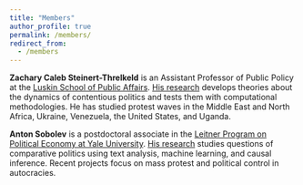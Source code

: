 ```yaml
---
title: "Members"
author_profile: true
permalink: /members/
redirect_from: 
  - /members
---
```



**Zachary Caleb Steinert-Threlkeld** is an Assistant Professor of Public Policy at the [Luskin School of Public Affairs](https://luskin.ucla.edu/).  [His research](https://zacharyst.com/) develops theories about the dynamics of contentious politics and tests them with computational methodologies.  He has studied protest waves in the Middle East and North Africa, Ukraine, Venezuela, the United States, and Uganda.  

**Anton Sobolev** is a postdoctoral associate in the [Leitner Program on Political Economy at Yale University](https://politicalscience.yale.edu/people/anton-sobolev). [His research](https://asobolev.com/) studies questions of comparative politics using text analysis, machine learning, and causal inference. Recent projects focus on mass protest and political control in autocracies. 
